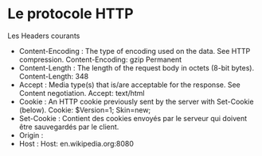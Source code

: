# Le protocole HTTP
Les Headers courants

- Content-Encoding : The type of encoding used on the data. See HTTP compression.	Content-Encoding: gzip	Permanent	
- Content-Length : The length of the request body in octets (8-bit bytes).	Content-Length: 348
- Accept : Media type(s) that is/are acceptable for the response. See Content negotiation.	Accept: text/html
- Cookie : An HTTP cookie previously sent by the server with Set-Cookie (below).	Cookie: $Version=1; Skin=new;
- Set-Cookie : Contient des cookies envoyés par le serveur qui doivent être sauvegardés par le client.
- Origin : 
- Host : Host: en.wikipedia.org:8080